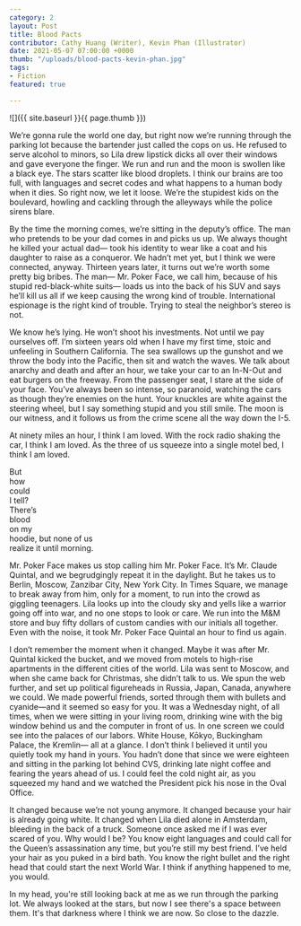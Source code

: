 ```yaml
---
category: 2
layout: Post
title: Blood Pacts
contributor: Cathy Huang (Writer), Kevin Phan (Illustrator)
date: 2021-05-07 07:00:00 +0000
thumb: "/uploads/blood-pacts-kevin-phan.jpg"
tags: 
- Fiction
featured: true

---
```

![]({{ site.baseurl }}{{ page.thumb }})

We’re gonna rule the world one day, but right now we’re running through the parking lot because the bartender just called the cops on us. He refused to serve alcohol to minors, so Lila drew lipstick dicks all over their windows and gave everyone the finger. We run and run and the moon is swollen like a black eye. The stars scatter like blood droplets. I think our brains are too full, with languages and secret codes and what happens to a human body when it dies. So right now, we let it loose. We’re the stupidest kids on the boulevard, howling and cackling through the alleyways while the police sirens blare. 

By the time the morning comes, we’re sitting in the deputy’s office. The man who pretends to be your dad comes in and picks us up. We always thought he killed your actual dad— took his identity to wear like a coat and his daughter to raise as a conqueror. We hadn’t met yet, but I think we were connected, anyway. Thirteen years later, it turns out we’re worth some pretty big bribes. The man— Mr. Poker Face, we call him, because of his stupid red-black-white suits— loads us into the back of his SUV and says he’ll kill us all if we keep causing the wrong kind of trouble. International espionage is the right kind of trouble. Trying to steal the neighbor’s stereo is not. 

We know he’s lying. He won’t shoot his investments. Not until we pay ourselves off.
I’m sixteen years old when I have my first time, stoic and unfeeling in Southern California. The sea swallows up the gunshot and we throw the body into the Pacific, then sit and watch the waves. We talk about anarchy and death and after an hour, we take your car to an In-N-Out and eat burgers on the freeway. From the passenger seat, I stare at the side of your face. You’ve always been so intense, so paranoid, watching the cars as though they’re enemies on the hunt. Your knuckles are white against the steering wheel, but I say something stupid and you still smile. The moon is our witness, and it follows us from the crime scene all the way down the I-5. 

At ninety miles an hour, I think I am loved. With the rock radio shaking the car, I think I am loved. As the three of us squeeze into a single motel bed, I think I am loved.

<div class="blood-pacts">
    <p class="blood-pacts-content-overlay">
    But<br/>
    how<br/>
    could<br/>
    I tell?<br/>
    There’s<br/>
    blood<br/>
    on my<br/>
    hoodie, but none of us<br/>
    realize it until morning.</p>
</div>

Mr. Poker Face makes us stop calling him Mr. Poker Face. It’s Mr. Claude Quintal, and we begrudgingly repeat it in the daylight. But he takes us to Berlin, Moscow, Zanzibar City, New York City. In Times Square, we manage to break away from him, only for a moment, to run into the crowd as giggling teenagers. Lila looks up into the cloudy sky and yells like a warrior going off into war, and no one stops to look or care. We run into the M&M store and buy fifty dollars of custom candies with our initials all together. Even with the noise, it took Mr. Poker Face Quintal an hour to find us again. 

I don’t remember the moment when it changed. Maybe it was after Mr. Quintal kicked the bucket, and we moved from motels to high-rise apartments in the different cities of the world. Lila was sent to Moscow, and when she came back for Christmas, she didn’t talk to us. We spun the web further, and set up political figureheads in Russia, Japan, Canada, anywhere we could. We made powerful friends, sorted through them with bullets and cyanide—and it seemed so easy for you.  It was a Wednesday night, of all times, when we were sitting in your living room, drinking wine with the big window behind us and the computer in front of us. In one screen we could see into the palaces of our labors. White House, Kōkyo, Buckingham Palace, the Kremlin— all at a glance. I don’t think I believed it until you quietly took my hand in yours. You hadn’t done that since we were eighteen and sitting in the parking lot behind CVS, drinking late night coffee and fearing the years ahead of us. I could feel the cold night air, as you squeezed my hand and we watched the President pick his nose in the Oval Office. 

It changed because we’re not young anymore. It changed because your hair is already going white. It changed when Lila died alone in Amsterdam, bleeding in the back of a truck. Someone once asked me if I was ever scared of you. Why would I be? You know eight languages and could call for the Queen’s assassination any time, but you’re still my best friend. I’ve held your hair as you puked in a bird bath. You know the right bullet and the right head that could start the next World War. I think if anything happened to me, you would. 

In my head, you're still looking back at me as we run through the parking lot. We always looked at the stars, but now I see there's a space between them. It's that darkness where I think we are now. So close to the dazzle. 
